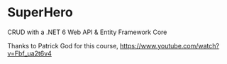 # SuperHero
CRUD with a .NET 6 Web API &amp; Entity Framework Core

Thanks to Patrick God for this course, https://www.youtube.com/watch?v=Fbf_ua2t6v4
